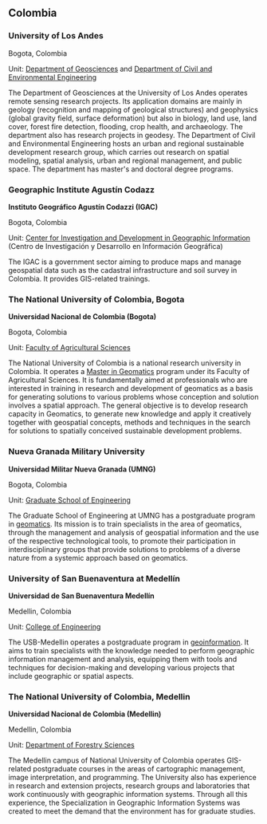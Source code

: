 ## Colombia
### University of Los Andes

Bogota, Colombia

Unit: [Department of Geosciences](https://geociencias.uniandes.edu.co/) and [Department of Civil and Environmental Engineering](https://civilyambiental.uniandes.edu.co/)

The Department of Geosciences at the University of Los Andes operates remote sensing research projects. Its application domains are mainly in geology (recognition and mapping of geological structures) and geophysics (global gravity field, surface deformation) but also in biology, land use, land cover, forest fire detection, flooding, crop health, and archaeology. The department also has research projects in geodesy. The Department of Civil and Environmental Engineering hosts an urban and regional sustainable development research group, which carries out research on spatial modeling, spatial analysis, urban and regional management, and public space. The department has master's and doctoral degree programs.

### Geographic Institute Agustín Codazz
**Instituto Geográfico Agustín Codazzi (IGAC)**

Bogota, Colombia

Unit: [Center for Investigation and Development in Geographic Information](https://ciaf.igac.gov.co/es) (Centro de Investigación y Desarrollo en Información Geográfica)

The IGAC is a government sector aiming to produce maps and manage geospatial data such as the cadastral infrastructure and soil survey in Colombia. It provides GIS-related trainings.

### The National University of Colombia, Bogota
**Universidad Nacional de Colombia (Bogota)**

Bogota, Colombia

Unit: [Faculty of Agricultural Sciences](http://www.cienciasagrarias.bogota.unal.edu.co/)

The National University of Colombia is a national research university in Colombia. It operates a [Master in Geomatics](http://www.cienciasagrarias.bogota.unal.edu.co/maestr%C3%ADa-en-geom%C3%A1tica) program under its Faculty of Agricultural Sciences. It is fundamentally aimed at professionals who are interested in training in research and development of geomatics as a basis for generating solutions to various problems whose conception and solution involves a spatial approach. The general objective is to develop research capacity in Geomatics, to generate new knowledge and apply it creatively together with geospatial concepts, methods and techniques in the search for solutions to spatially conceived sustainable development problems.

### Nueva Granada Military University
**Universidad Militar Nueva Granada (UMNG)**

Bogota, Colombia

Unit: [Graduate School of Engineering](https://www.umng.edu.co/facultad-de-ingenieria)

The Graduate School of Engineering at UMNG has a postgraduate program in [geomatics](https://www.umng.edu.co/documents/20127/432682/Esp+en+Geoma%CC%81tica+2022.pdf/a97d1e51-6dda-40ef-7b30-7c264fad4450?t=1651497961162). Its mission is to train specialists in the area of ​​geomatics, through the management and analysis of geospatial information and the use of the respective technological tools, to promote their participation in interdisciplinary groups that provide solutions to problems of a diverse nature from a systemic approach based on geomatics.

### University of San Buenaventura at Medellín
**Universidad de San Buenaventura Medellín**

Medellin, Colombia

Unit: [College of Engineering](https://www.usbmed.edu.co/Facultades/Ingenierias)

The USB-Medellin operates a postgraduate program in [geoinformation](https://www.usbmed.edu.co/Programas/Posgrados/Ingenierias/Especializacion-en-Sistemas-de-Informacion-Geografica). It aims to train specialists with the knowledge needed to perform geographic information management and analysis, equipping them with tools and techniques for decision-making and developing various projects that include geographic or spatial aspects.

### The National University of Colombia, Medellin
**Universidad Nacional de Colombia (Medellin)**

Medellin, Colombia

Unit: [Department of Forestry Sciences](https://cienciasagrarias.medellin.unal.edu.co/136-departamento-forestal/especializacion-en-sistemas-de-informacion-geografica/1973-especializacion-en-sistemas-de-informacion-geografica.html)

The Medellin campus of National University of Colombia operates GIS-related postgraduate courses in the areas of cartographic management, image interpretation, and programming. The University also has experience in research and extension projects, research groups and laboratories that work continuously with geographic information systems. Through all this experience, the Specialization in Geographic Information Systems was created to meet the demand that the environment has for graduate studies.

